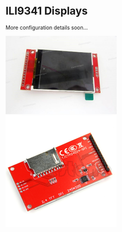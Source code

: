 # ILI9341 Displays

More configuration details soon...
<p align="left">
<img src="images/pic1.jpg" width="300" />  
<img src="images/pic2.jpg" width="300" /> 
<br>
